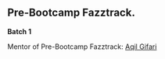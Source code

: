 ## Pre-Bootcamp Fazztrack.

**Batch 1**

Mentor of Pre-Bootcamp Fazztrack: [Aqil Gifari](https://www.linkedin.com/in/aqigif/)